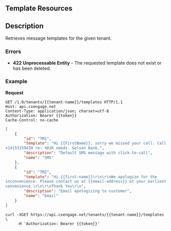 ## Template Resources

## Description

Retrieves message templates for the given tenant.


### Errors

- **422 Unprocessable Entity** - The requested template does not exist or has been deleted.

### Example

**Request**

```
GET /1.0/tenants/{{tenant-name}}/templates HTTP/1.1
Host: api.cxengage.net
Content-Type: application/json; charset=utf-8
Authorization: Bearer {{token}}
Cache-Control: no-cache
```

```json
[
    {
        "id": "TM1",
        "template": "Hi {{FirstName}}, sorry we missed your call. Call Joe at
+14153159430 re: 401K needs. Gelson Bank.",
        "description": "Default SMS message with click-to-call",
        "name": "SMS"
    },
    {
        "id": "TM2",
        "template": "Hi {{first-name}}\r\n\r\nWe apologize for the
inconvenience. Please contact us at {{email-address}} at your earliest
convenience.\r\n\r\nThank You\r\n",
        "description": "Email apologizing to customer",
        "name": "Email"
    }
]
```

```
curl -XGET https://api.cxengage.net/tenants/{{tenant-name}}/templates \
     -H 'Authorization: Bearer {{token}}'
```
